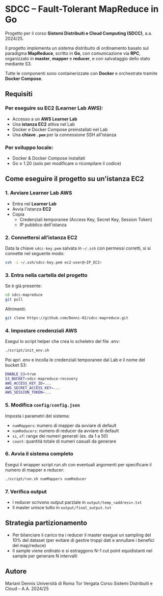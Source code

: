 # SDCC – Fault-Tolerant MapReduce in Go

Progetto per il corso **Sistemi Distribuiti e Cloud Computing (SDCC)**, a.a. 2024/25.

Il progetto implementa un sistema distribuito di ordinamento basato sul paradigma **MapReduce**, scritto in **Go**, con comunicazione via **RPC**, organizzato in **master**, **mapper** e **reducer**, e con salvataggio dello stato mediante S3.

Tutte le componenti sono containerizzate con **Docker** e orchestrate tramite **Docker Compose**.

## Requisiti

### Per eseguire su EC2 (Learner Lab AWS):
- Accesso a un **AWS Learner Lab**
- Una **istanza EC2** attiva nel Lab
- Docker e Docker Compose preinstallati nel Lab
- Una **chiave `.pem`** per la connessione SSH all’istanza

### Per sviluppo locale:
- Docker & Docker Compose installati
- Go ≥ 1.20 (solo per modificare o ricompilare il codice)


## Come eseguire il progetto su un'istanza EC2

### 1. Avviare Learner Lab AWS
- Entra nel **Learner Lab**
- Avvia l'istanza **EC2**
- Copia
  *  Credenziali temporanee (Access Key, Secret Key, Session Token)
  *  IP pubblico dell'istanza

### 2. Connettersi all’istanza EC2

Data la chiave `sdcc-key.pem` salvata in `~/.ssh` con permessi corretti, si si connette nel seguente modo:

```bash
ssh -i ~/.ssh/sdcc-key.pem ec2-user@<IP_EC2>
```

### 3. Entra nella cartella del progetto

Se è già presente:

```bash
cd sdcc-mapreduce
git pull
```

Altrimenti:

```bash
git clone https://github.com/Denni-02/sdcc-mapreduce.git
```

### 4. Impostare credenziali AWS

Esegui lo script helper che crea lo scheletro del file .env:

```bash
./script/init_env.sh
```

Poi apri .env e incolla le credenziali temporanee dal Lab e il nome del bucket S3:

```bash
ENABLE_S3=true
S3_BUCKET=sdcc-mapreduce-recovery
AWS_ACCESS_KEY_ID=...
AWS_SECRET_ACCESS_KEY=...
AWS_SESSION_TOKEN=...
```

### 5. Modifica `config/config.json`

Imposta i parametri del sistema:
- `numMappers`: numero di mapper da avviare di default
- `numReducers`: numero di reducer da avviare di default
- `xi`, `xf`: range dei numeri generati (es. da 1 a 50)
- `count`: quantità totale di numeri casuali da generare


### 6. Avvia il sistema completo

Esegui il wrapper script run.sh con eventuali argomenti per specificare il numero di mapper e reducer:

```bash
./script/run.sh numMappers numReducer
```

### 7. Verifica output

- I reducer scrivono output parziale in `output/temp_<address>.txt`
- Il master unisce tutto in `output/final_output.txt`

## Strategia partizionamento

- Per bilanciare il carico tra i reducer il master esegue un sampling del 10% del dataset (per evitare di gestire troppi dati e annullare i benefici del map/reduce)
- Il sample viene ordinato e si estraggono N-1 cut point equidistanti nel sample per generare N intervalli

## Autore

Mariani Dennis
Università di Roma Tor Vergata
Corso Sistemi Distribuiti e Cloud – A.A. 2024/25
